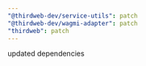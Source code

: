 ```yaml
---
"@thirdweb-dev/service-utils": patch
"@thirdweb-dev/wagmi-adapter": patch
"thirdweb": patch
---
```


updated dependencies
